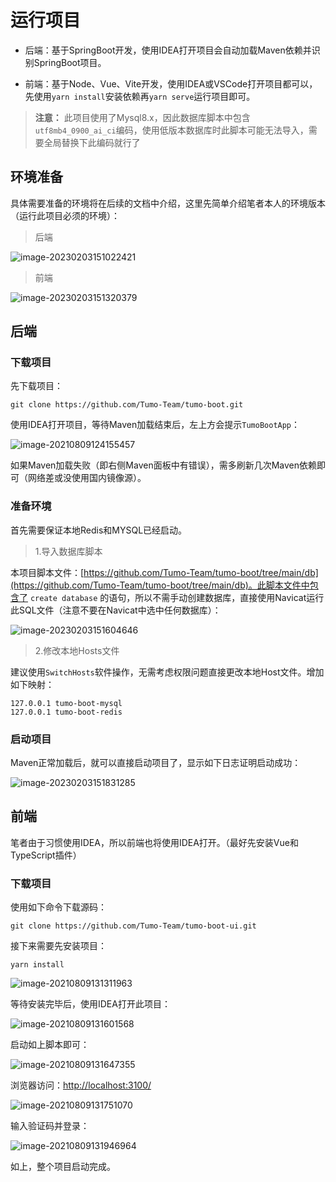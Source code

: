 # 运行项目

- 后端：基于SpringBoot开发，使用IDEA打开项目会自动加载Maven依赖并识别SpringBoot项目。

- 前端：基于Node、Vue、Vite开发，使用IDEA或VSCode打开项目都可以，先使用`yarn install`安装依赖再`yarn serve`运行项目即可。

> **注意：** 此项目使用了Mysql8.x，因此数据库脚本中包含`utf8mb4_0900_ai_ci`编码，使用低版本数据库时此脚本可能无法导入，需要全局替换下此编码就行了

## 环境准备

具体需要准备的环境将在后续的文档中介绍，这里先简单介绍笔者本人的环境版本（运行此项目必须的环境）：

> 后端

![image-20230203151022421](http://cdn.tycoding.cn/docs/202302031510449.png)

> 前端

![image-20230203151320379](http://cdn.tycoding.cn/docs/202302031513408.png)



## 后端

### 下载项目

先下载项目：

```shell
git clone https://github.com/Tumo-Team/tumo-boot.git
```

使用IDEA打开项目，等待Maven加载结束后，左上方会提示`TumoBootApp`：

![image-20210809124155457](http://tycoding.cn/imgs/20210809124155.png)

如果Maven加载失败（即右侧Maven面板中有错误），需多刷新几次Maven依赖即可（网络差或没使用国内镜像源）。



### 准备环境

首先需要保证本地Redis和MYSQL已经启动。

> 1.导入数据库脚本

本项目脚本文件：[https://github.com/Tumo-Team/tumo-boot/tree/main/db](https://github.com/Tumo-Team/tumo-boot/tree/main/db)。此脚本文件中包含了 `create database` 的语句，所以不需手动创建数据库，直接使用Navicat运行此SQL文件（注意不要在Navicat中选中任何数据库）：

![image-20230203151604646](http://cdn.tycoding.cn/docs/202302031516679.png)



> 2.修改本地Hosts文件

建议使用`SwitchHosts`软件操作，无需考虑权限问题直接更改本地Host文件。增加如下映射：

```
127.0.0.1 tumo-boot-mysql
127.0.0.1 tumo-boot-redis
```



### 启动项目

Maven正常加载后，就可以直接启动项目了，显示如下日志证明启动成功：

![image-20230203151831285](http://cdn.tycoding.cn/docs/202302031518316.png)



## 前端

笔者由于习惯使用IDEA，所以前端也将使用IDEA打开。（最好先安装Vue和TypeScript插件）

### 下载项目

使用如下命令下载源码：

```shell
git clone https://github.com/Tumo-Team/tumo-boot-ui.git
```

接下来需要先安装项目：

```shell
yarn install
```

![image-20210809131311963](http://tycoding.cn/imgs/20210809131312.png)

等待安装完毕后，使用IDEA打开此项目：

![image-20210809131601568](http://tycoding.cn/imgs/20210809131601.png)

启动如上脚本即可：

![image-20210809131647355](http://tycoding.cn/imgs/20210809131647.png)



浏览器访问：[http://localhost:3100/](http://localhost:3100/)

![image-20210809131751070](http://tycoding.cn/imgs/20210809131751.png)

输入验证码并登录：

![image-20210809131946964](http://tycoding.cn/imgs/20210809131947.png)

如上，整个项目启动完成。


